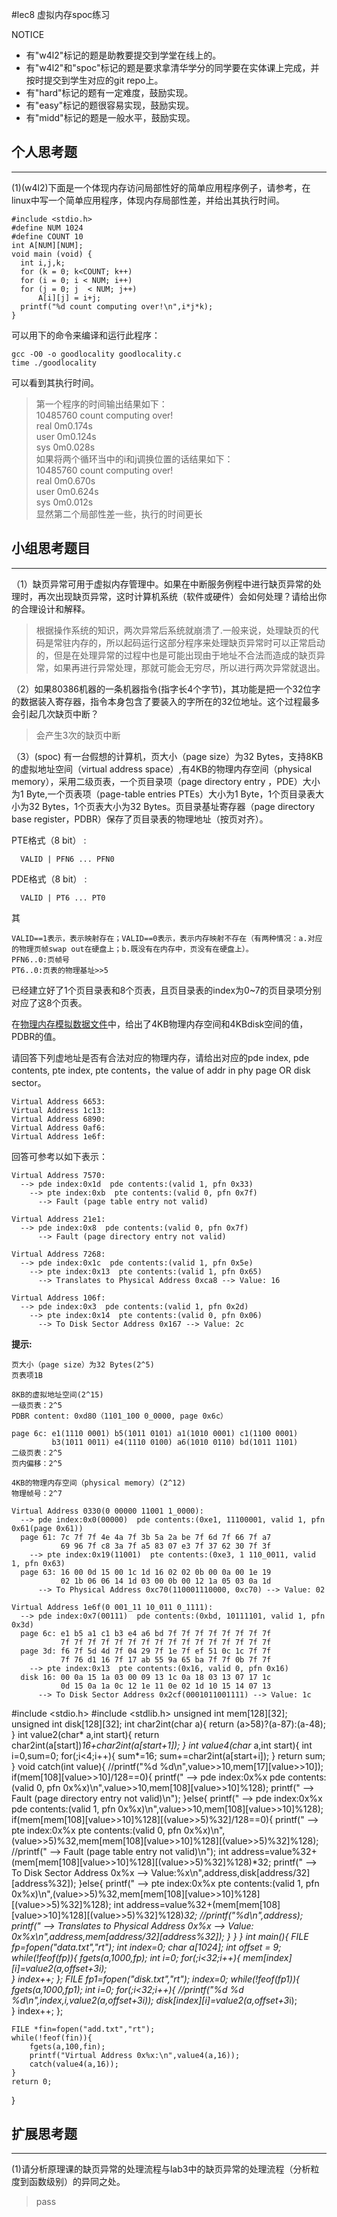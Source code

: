 #lec8 虚拟内存spoc练习


NOTICE
- 有"w4l2"标记的题是助教要提交到学堂在线上的。
- 有"w4l2"和"spoc"标记的题是要求拿清华学分的同学要在实体课上完成，并按时提交到学生对应的git repo上。
- 有"hard"标记的题有一定难度，鼓励实现。
- 有"easy"标记的题很容易实现，鼓励实现。
- 有"midd"标记的题是一般水平，鼓励实现。


## 个人思考题
---
(1)(w4l2)下面是一个体现内存访问局部性好的简单应用程序例子，请参考，在linux中写一个简单应用程序，体现内存局部性差，并给出其执行时间。
```
#include <stdio.h>
#define NUM 1024
#define COUNT 10
int A[NUM][NUM];
void main (void) {
  int i,j,k;
  for (k = 0; k<COUNT; k++)
  for (i = 0; i < NUM; i++)
  for (j = 0; j	 < NUM; j++)
      A[i][j] = i+j;
  printf("%d count computing over!\n",i*j*k);
}
```
可以用下的命令来编译和运行此程序：
```
gcc -O0 -o goodlocality goodlocality.c
time ./goodlocality
```
可以看到其执行时间。

> 第一个程序的时间输出结果如下：  
10485760 count computing over!  
real	0m0.174s  
user	0m0.124s  
sys	0m0.028s  
如果将两个循环当中的i和j调换位置的话结果如下：  
10485760 count computing over!  
real	0m0.670s  
user	0m0.624s  
sys	0m0.012s  
显然第二个局部性差一些，执行的时间更长



## 小组思考题目
----

（1）缺页异常可用于虚拟内存管理中。如果在中断服务例程中进行缺页异常的处理时，再次出现缺页异常，这时计算机系统（软件或硬件）会如何处理？请给出你的合理设计和解释。

> 根据操作系统的知识，两次异常后系统就崩溃了.一般来说，处理缺页的代码是常驻内存的，所以起码运行这部分程序来处理缺页异常时可以正常启动的，但是在处理异常的过程中也是可能出现由于地址不合法而造成的缺页异常，如果再进行异常处理，那就可能会无穷尽，所以进行两次异常就退出。

（2）如果80386机器的一条机器指令(指字长4个字节)，其功能是把一个32位字的数据装入寄存器，指令本身包含了要装入的字所在的32位地址。这个过程最多会引起几次缺页中断？

> 会产生3次的缺页中断

（3）(spoc) 有一台假想的计算机，页大小（page size）为32 Bytes，支持8KB的虚拟地址空间（virtual address space）,有4KB的物理内存空间（physical memory），采用二级页表，一个页目录项（page directory entry ，PDE）大小为1 Byte,一个页表项（page-table entries
PTEs）大小为1 Byte，1个页目录表大小为32 Bytes，1个页表大小为32 Bytes。页目录基址寄存器（page directory base register，PDBR）保存了页目录表的物理地址（按页对齐）。

PTE格式（8 bit） :
```
  VALID | PFN6 ... PFN0
```
PDE格式（8 bit） :
```
  VALID | PT6 ... PT0
```
其
```
VALID==1表示，表示映射存在；VALID==0表示，表示内存映射不存在（有两种情况：a.对应的物理页帧swap out在硬盘上；b.既没有在内存中，页没有在硬盘上）。
PFN6..0:页帧号
PT6..0:页表的物理基址>>5
```

已经建立好了1个页目录表和8个页表，且页目录表的index为0~7的页目录项分别对应了这8个页表。

在[物理内存模拟数据文件](./04-1-spoc-memdiskdata.md)中，给出了4KB物理内存空间和4KBdisk空间的值，PDBR的值。

请回答下列虚地址是否有合法对应的物理内存，请给出对应的pde index, pde contents, pte index, pte contents，the value of addr in phy page OR disk sector。
```
Virtual Address 6653:
Virtual Address 1c13:
Virtual Address 6890:
Virtual Address 0af6:
Virtual Address 1e6f:
```

回答可参考以如下表示：
```
Virtual Address 7570:
  --> pde index:0x1d  pde contents:(valid 1, pfn 0x33)
    --> pte index:0xb  pte contents:(valid 0, pfn 0x7f)
      --> Fault (page table entry not valid)
      
Virtual Address 21e1:
  --> pde index:0x8  pde contents:(valid 0, pfn 0x7f)
      --> Fault (page directory entry not valid)

Virtual Address 7268:
  --> pde index:0x1c  pde contents:(valid 1, pfn 0x5e)
    --> pte index:0x13  pte contents:(valid 1, pfn 0x65)
      --> Translates to Physical Address 0xca8 --> Value: 16

Virtual Address 106f:
  --> pde index:0x3  pde contents:(valid 1, pfn 0x2d)
    --> pte index:0x14  pte contents:(valid 0, pfn 0x06)
      --> To Disk Sector Address 0x167 --> Value: 2c
```
**提示:**
```
页大小（page size）为32 Bytes(2^5)
页表项1B

8KB的虚拟地址空间(2^15)
一级页表：2^5
PDBR content: 0xd80（1101_100 0_0000, page 0x6c）

page 6c: e1(1110 0001) b5(1011 0101) a1(1010 0001) c1(1100 0001)
         b3(1011 0011) e4(1110 0100) a6(1010 0110) bd(1011 1101)
二级页表：2^5
页内偏移：2^5

4KB的物理内存空间（physical memory）(2^12)
物理帧号：2^7

Virtual Address 0330(0 00000 11001 1_0000):
  --> pde index:0x0(00000)  pde contents:(0xe1, 11100001, valid 1, pfn 0x61(page 0x61))
  page 61: 7c 7f 7f 4e 4a 7f 3b 5a 2a be 7f 6d 7f 66 7f a7
           69 96 7f c8 3a 7f a5 83 07 e3 7f 37 62 30 7f 3f 
    --> pte index:0x19(11001)  pte contents:(0xe3, 1 110_0011, valid 1, pfn 0x63)
  page 63: 16 00 0d 15 00 1c 1d 16 02 02 0b 00 0a 00 1e 19
           02 1b 06 06 14 1d 03 00 0b 00 12 1a 05 03 0a 1d
      --> To Physical Address 0xc70(110001110000, 0xc70) --> Value: 02

Virtual Address 1e6f(0 001_11 10_011 0_1111):
  --> pde index:0x7(00111)  pde contents:(0xbd, 10111101, valid 1, pfn 0x3d)
  page 6c: e1 b5 a1 c1 b3 e4 a6 bd 7f 7f 7f 7f 7f 7f 7f 7f
           7f 7f 7f 7f 7f 7f 7f 7f 7f 7f 7f 7f 7f 7f 7f 7f
  page 3d: f6 7f 5d 4d 7f 04 29 7f 1e 7f ef 51 0c 1c 7f 7f
           7f 76 d1 16 7f 17 ab 55 9a 65 ba 7f 7f 0b 7f 7f 
    --> pte index:0x13  pte contents:(0x16, valid 0, pfn 0x16)
  disk 16: 00 0a 15 1a 03 00 09 13 1c 0a 18 03 13 07 17 1c 
           0d 15 0a 1a 0c 12 1e 11 0e 02 1d 10 15 14 07 13
      --> To Disk Sector Address 0x2cf(0001011001111) --> Value: 1c
```
> 
\#include <stdio.h>
\#include <stdlib.h>
unsigned int  mem[128][32];
unsigned int disk[128][32];
int char2int(char a){
	return (a>58)?(a-87):(a-48);
}
int value2(char* a,int start){
	return char2int(a[start])*16+char2int(a[start+1]);
}
int value4(char* a,int start){
	int i=0,sum=0;
	for(;i<4;i++){
		sum*=16;
		sum+=char2int(a[start+i]);
	}
	return sum;
}
void catch(int value){
	//printf("%d %d\n",value>>10,mem[17][value>>10]);
	if(mem[108][value>>10]/128==0){
		printf("	--> pde index:0x%x  pde contents:(valid 0, pfn 0x%x)\n",value>>10,mem[108][value>>10]%128);
      		printf("		--> Fault (page directory entry not valid)\n");
	}else{
		printf("	--> pde index:0x%x  pde contents:(valid 1, pfn 0x%x)\n",value>>10,mem[108][value>>10]%128);
		if(mem[mem[108][value>>10]%128][(value>>5)%32]/128==0){
			printf("		--> pte index:0x%x  pte contents:(valid 0, pfn 0x%x)\n",(value>>5)%32,mem[mem[108][value>>10]%128][(value>>5)%32]%128);
			//printf("			--> Fault (page table entry not valid)\n");
			int address=value%32+(mem[mem[108][value>>10]%128][(value>>5)%32]%128)*32;
			printf("			--> To Disk Sector Address 0x%x --> Value:%x\n",address,disk[address/32][address%32]);
		}else{
			printf("		--> pte index:0x%x  pte contents:(valid 1, pfn 0x%x)\n",(value>>5)%32,mem[mem[108][value>>10]%128][(value>>5)%32]%128);
			int address=value%32+(mem[mem[108][value>>10]%128][(value>>5)%32]%128)*32;
			//printf("%d\n",address);
			printf("			 --> Translates to Physical Address 0x%x --> Value: 0x%x\n",address,mem[address/32][address%32]);
		}
	}
}
int main(){
	FILE *fp=fopen("data.txt","rt");
	int index=0;
	char a[1024];
	int offset = 9;
	while(!feof(fp)){
		fgets(a,1000,fp);
		int i=0;
		for(;i<32;i++){
			mem[index][i]=value2(a,offset+3*i);		
		}
		index++;
	};
FILE *fp1=fopen("disk.txt","rt");
	index=0;
	while(!feof(fp1)){
		fgets(a,1000,fp1);
		int i=0;
		for(;i<32;i++){
			//printf("%d %d %d\n",index,i,value2(a,offset+3*i));
			disk[index][i]=value2(a,offset+3*i);		
		}
		index++;
	};

	FILE *fin=fopen("add.txt","rt");
	while(!feof(fin)){
		fgets(a,100,fin);
		printf("Virtual Address 0x%x:\n",value4(a,16));
		catch(value4(a,16));
	}
	return 0;
}


## 扩展思考题
---
(1)请分析原理课的缺页异常的处理流程与lab3中的缺页异常的处理流程（分析粒度到函数级别）的异同之处。
> pass
